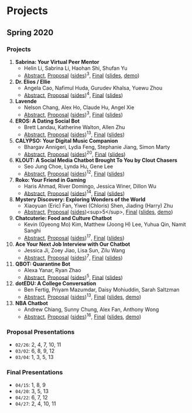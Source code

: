 # Projects

## Spring 2020

### Projects

1. **Sabrina: Your Virtual Peer Mentor**
   * Helin Li, Sabrina Li, Haohan Shi, Shufan Yu
   * [Abstract](https://drive.google.com/open?id=1ANYRaGxmn8sZKorTq5erXLhr-dO9yuMY), [Proposal](https://drive.google.com/open?id=1YWAS_-VA4xV-3UaWEFQ92aausZBjwVcK) ([sides](https://drive.google.com/open?id=1P3qOpZkgOYzZI392nO6jziz-N4qmhKN3))<sup>3</sup>, [Final](https://drive.google.com/file/d/1Rem3K3_ZeL9_hcXBJCTc-wip7xo-CKOj/view?usp=sharing) ([slides](https://drive.google.com/open?id=1sfrdvSMLERBg7Y1-t0vhaKOEGtlcPU7T), [demo](https://drive.google.com/open?id=1e3YVCa71JhDofdU00NgmnnxpOQImUUL-))
1. **Dr. Elios / Ellie**
   * Angela Cao, Nafimul Huda, Gurudev Khalsa, Yuewu Zhou
   * [Abstract](https://drive.google.com/open?id=1ttvZbatysnS-0xjGZiZafhgl4araVclL), [Proposal](https://drive.google.com/open?id=1fAeN4EB2cx3IQEYiw0SKxNHQPnChkeDy) ([sides](https://drive.google.com/open?id=1woFjeEaAS0qoK53X-9cM-5d7kahQARYy))<sup>4</sup>, [Final](https://drive.google.com/open?id=1GA3LJhy6nSBpvjzkgyAt-xDR1UvYr-es) ([slides](https://drive.google.com/open?id=1o0Sl9-WOmiWrqQoCf05tMJJAy5BTkktx))
1. **Lavende**
   * Nelson Chang, Alex Ho, Claude Hu, Angel Xie
   * [Abstract](https://drive.google.com/open?id=1kaNqB9_Se7Rc0YfMai9dMwte9wgtvp_z), [Proposal](https://drive.google.com/open?id=1gJiuVwk2wTKomLsFsx_cy_LjvqKJ9VOc) ([sides](https://drive.google.com/open?id=1DOWOvYIcIujzXOlw2_QVoiF91A-HA-ba))<sup>3</sup>, [Final](https://drive.google.com/open?id=1p899ngIXhIfxkelfl6-s-P7uYqMCw_l7) ([slides](https://drive.google.com/open?id=1b0EmOqxL9lwCT5O9oi1EeKojLGUngZDl))
1. **EROS: A Dating Social Bot**
   * Brett Landau, Katherine Walton, Allen Zhu
   * [Abstract](https://drive.google.com/open?id=1LwdCa9U9180DZ3MbgsBghDqyKzKGhinl), [Proposal](https://drive.google.com/open?id=1JKyb9gawYiVkXNcYXM1vk7-nwwEVdllU) ([sides](https://drive.google.com/open?id=1cjr2sI8Pf3O2dm_SSN3NZyZsiOG8lwHm))<sup>13</sup>, [Final](https://drive.google.com/file/d/1j-Z5yTyfn8JgnT0EeEids-LtMLpD1VT0/view?usp=sharing) ([slides](https://drive.google.com/open?id=1SiOp_iVMr69oUylsrArMYed599sYTPJr))
1. **CALYPSO: Your Digital Music Companion**
   * Bhargav Annigeri, Lydia Feng, Stephanie Jiang, Simon Marty
   * [Abstract](https://drive.google.com/open?id=1NdhfOZgiSkXy7GnmybR7Vh4dgn3Mt0LI), [Proposal](https://drive.google.com/open?id=1rw27xWSXlqqjjunVsvAlEBziyOmnCi93) ([sides](https://drive.google.com/open?id=1CpfXZR4S_pHjKWyvFVaZRnfYvby6tF3F))<sup>20</sup>, [Final](https://drive.google.com/open?id=1uFB45aE0KaXaLO4HpChopOGX0GUUXpT7) ([slides](https://drive.google.com/open?id=1UNSndMqXbd-egzTBMKrhttZsQ1ZM0K1c))
1. **KLOUT: A Social Media Chatbot Brought To You by Clout Chasers**
   * Seo Jung Choe, Lynda Hu, Gene Lee
   * [Abstract](https://drive.google.com/open?id=10aDO5qgR7qaQbzcwrBWDUXlO6_IONnsP), [Proposal](https://drive.google.com/open?id=1JKLz6ZFX-lbAWZpNOCEbl8Wv3_wBrnrT) ([sides](https://drive.google.com/open?id=1Qjjyihx4aSALJd_caR5OIa9N9aPad5Wd))<sup>12</sup>, [Final](https://drive.google.com/open?id=130dV2Bp8044AQ6PM5vq7ooLqb69P8NnF) ([slides](https://drive.google.com/open?id=1Cku4vjQMcj_ieSrt0rRx9K6vWrbDLFoj))
1. **Roko: Your Friend in Gaming**
   * Haris Ahmad, River Domingo, Jessica Winer, Dillon Wu
   * [Abstract](https://drive.google.com/open?id=1tr1IQR5AE1uZiv2jYx_YsbvYaMUKqCdN), [Proposal](https://drive.google.com/open?id=16sv0RBPMdR33aORJoj2GcxGC5DOG32pa) ([sides](https://drive.google.com/open?id=1yIkP9cpc81j99F9o6tSHpFE-YhxEgATi))<sup>14</sup>, [Final](https://drive.google.com/open?id=1tpnzrGGq0hud13hJ-m3i_aF1DNc38OYO) ([slides](https://drive.google.com/open?id=1Ie48s4FINPlEfYoYe2aYkJLgEvTT1v8i))
1. **Mystery Discovery: Exploring Wonders of the World**
   * Xiaoyuan (Eric) Fan, Yiwei (Chloris) Shen, Jiading (Harry) Zhu
   * [Abstract](https://drive.google.com/open?id=1tLwaf744Hd8YvNpYvH_6s_yBzr6CxmLY), [Proposal](https://drive.google.com/open?id=1SbPTuTuOBjClg4YTqC4n-GthSEVNEsns) ([sides](https://drive.google.com/open?id=1UftbPTQMtX2ZMrHKLFSu1DwQKg8WPkm_))<sup>5</sup>, [Final](https://drive.google.com/open?id=1sn6MObyLeCe8dDX_oz25TIVZ3Ygx2EFO) ([slides](https://drive.google.com/open?id=1wuNyW-qZiaNJAbOJQqLcvOdJl0qJA6gt), [demo](https://drive.google.com/open?id=1H2IQQSbFGDDWJ2vdR4VTE6tPqo3SQ9Th))
1. **Chatcuterie: Food and Culture Chatbot**
   * Kevin (Gyeong Mo) Kim, Matthew (Joong H) Lee, Yuhua Qin, Namit Sanghi
   * [Abstract](https://drive.google.com/open?id=1uEemerTGFRBrax1DD8btCwDJB0tsFIVL), [Proposal](https://drive.google.com/open?id=18g1bh-HcAHUKT6HAWdBs8i342YbVj_Sx) ([sides](https://drive.google.com/open?id=1QmDuvKCRY3TkPEykCYuTrDRz7S9yBGKx))<sup>17</sup>, [Final](https://drive.google.com/file/d/1hXSf_eQHrNpUV8SRM0i4-TIKxhwGCmiH/view?usp=sharing) ([slides](https://drive.google.com/open?id=16mqmhpdt_NmCk8zVKkdtB7BF4ID14p0I))
1. **Ace Your Next Job Interview with Our Chatbot**
   * Jessica Ji, Zoey Jiao, Lisa Sun, Zilu Wang
   * [Abstract](https://drive.google.com/open?id=1lwcX83CIUMSJx4mrD3t4xhY1TRbXGJkJ), [Proposal](https://drive.google.com/open?id=1lwcX83CIUMSJx4mrD3t4xhY1TRbXGJkJ) ([sides](https://drive.google.com/open?id=1Vc1Uw1QpBKNg5YxVuJcSA6PylTR8S_mG))<sup>7</sup>, [Final](https://drive.google.com/open?id=10T5E3DIGkFkhQeKwif_-QkY_JNaH7s7g) ([slides](https://drive.google.com/open?id=1kWvFrDn18kSTV4aQXExkeGPg-AGZkCjH))
1. **QBOT: Quarantine Bot**
   * Alexa Yanar, Ryan Zhao
   * [Abstract](https://drive.google.com/open?id=1LCy4U7d4yxS9CSHDz9i-wassH8E68sSU), [Proposal](https://drive.google.com/file/d/1-69pEh3qdsFRsrugtbvsupO07ujZFd8I/view?usp=sharing) ([sides](https://drive.google.com/open?id=1bYnfCx7tfB0hKstu8GtRRweroScmdK8e))<sup>5</sup>, [Final](https://drive.google.com/file/d/1F3oUWZBvvpsw456AuKOXgbvmylR_GS3V/view?usp=sharing) ([slides](https://drive.google.com/open?id=17ttdgaIaN0jbmYzBbEuaniHKLVkbmDLv))
1. **dotEDU: A College Conversation**
   * Ben Fertig, Priyam Mazumdar, Daisy Mohiuddin, Sarah Saltzman
   * [Abstract](https://drive.google.com/open?id=1co_6zBO-v6jswUgUx5J8orlZLBprhDvY), [Proposal](https://drive.google.com/open?id=1-mftOH0biEJWI56k_kCWUi40WXomo1YD) ([sides](https://drive.google.com/open?id=1CFNvZfmNnobnnmaUzXS5GU5ppYVK0-L9))<sup>13</sup>, [Final](https://drive.google.com/open?id=1MXaZxQhMkCwzEPtvWsXDPGs1cIYt73W-) ([slides](https://drive.google.com/open?id=1kPCZhENjms1rIIbWBaElZUI4s7tmNqQz), [demo](https://drive.google.com/open?id=143RGOkSIACyWcSS5auoxVwC8o_6dW4AG))
1. **NBA Chatbot**
   * Andrew Chiang, Sunny Chung, Alex Fan, Anthony Wong
   * [Abstract](https://drive.google.com/open?id=1iqcaUzRmQF9JnRCQY3M383SFcztalREN), [Proposal](https://drive.google.com/open?id=1jXsnOFk4iKsHTH-aq6atRRrTIMQQjScU) ([sides](https://drive.google.com/open?id=129Mw5QxNv4F9qfNLAqipW_qbHcWoYR0I))<sup>16</sup>, [Final](https://drive.google.com/open?id=1HfQ9Vj4HcSQEoOnbAmJCW5KE_IPPyUiU) ([slides](https://drive.google.com/open?id=1X8ywGlNm5W7x3bGmS-ORGLEVs03PoME1), [demo](https://drive.google.com/open?id=1exjk_qfTYPa4A5s7PVy9aj8QLy89YryT))


### Proposal Presentations

* `02/26`: 2, 4, 7, 10, 11
* `03/02`: 6, 8, 9, 12
* `03/04`: 1, 3, 5, 13


### Final Presentations

* `04/15`: 1, 8, 9
* `04/20`: 3, 5, 13
* `04/22`: 6, 7, 12
* `04/27`: 2, 4, 10, 11
